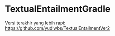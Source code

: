 # TextualEntailmentGradle

Versi terakhir yang lebih rapi:
https://github.com/yudiwbs/TextualEntailmentVer2
